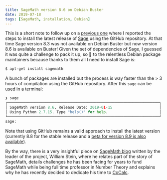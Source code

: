 ```yaml
---
title: SageMath version 8.6 on Debian Buster
date: 2019-07-18
tags: [SageMath, installation, Debian]
---
```


This is a short note to follow up on a [previous one](/notes/sage/installsage) where I reported the steps to install the latest release of [Sage](http://www.sagemath.org/) using the GitHub repository. At that time Sage version 8.3 was not available on Debian Buster but now version 8.6 is available on Buster! Given the set of dependencies of Sage, I guessed it was quite a challenge to pack it up, so :clap: to the relentless Debian package maintainers because thanks to them all I need to install Sage is:

```bash
$ apt-get install sagemath
```

A bunch of packages are installed but the process is way faster than the > 3 hours of compilation using the GitHub repository. After this `sage` can be used in a terminal:

```python
❯ sage
┌────────────────────────────────────────────────────────────────────┐
│ SageMath version 8.6, Release Date: 2019-01-15                     │
│ Using Python 2.7.15. Type "help()" for help.                       │
└────────────────────────────────────────────────────────────────────┘
sage:
```

Note that using GitHub remains a valid approach to install the latest version (currently 8.8 for the stable release and a [beta for version 8.9 is also available](https://github.com/sagemath/sage/releases)).

By the way, there is a very insightful piece on [SageMath
blog](http://sagemath.blogspot.com/2019/05/should-i-resign-from-my-full-professor.html)
written by the leader of the project, William Stein, where he relates part of
the story of SageMath, details challenges he has been facing for years to fund
SageMath while being full time professor in Number Theory and explains why he
has recently decided to dedicate his time to [CoCalc](https://cocalc.com/).

